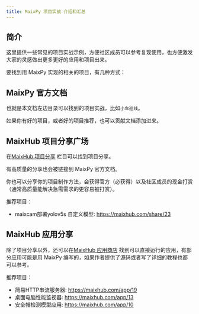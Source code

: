 ```yaml
---
title: MaixPy 项目实战 介绍和汇总
---
```


## 简介

这里提供一些常见的项目实战示例，方便社区成员可以参考复现使用，也方便激发大家的灵感做出更多更好的应用和项目出来。

要找到用 MaixPy 实现的相关的项目，有几种方式：

## MaixPy 官方文档

也就是本文档左边目录可以找到的项目实战，比如`小车巡线`。

如果你有好的项目，或者好的项目推荐，也可以贡献文档添加进来。


## MaixHub 项目分享广场


在[MaixHub 项目分享](https://maixhub.com/share?type=project) 栏目可以找到项目分享。

有高质量的分享也会被链接到 MaixPy 官方文档。

你也可以分享你的项目制作方法，会获得官方（必获得）以及社区成员的现金打赏（通常高质量能解决急需需求的更容易被打赏）。


推荐项目：
* maixcam部署yolov5s 自定义模型: https://maixhub.com/share/23


## MaixHub 应用分享

除了项目分享以外，还可以在[MaixHub 应用商店](https://maixhub.com/app) 找到可以直接运行的应用，有部分应用可能是用 MaixPy 编写的，如果作者提供了源码或者写了详细的教程也都可以参考。


推荐项目：

* 简易HTTP串流服务器: https://maixhub.com/app/19
* 桌面电脑性能监视器: https://maixhub.com/app/13
* 安全帽检测模型应用: https://maixhub.com/app/10
